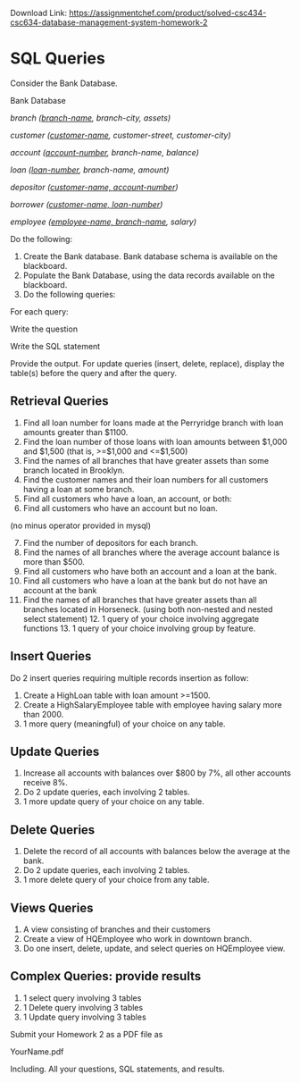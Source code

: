 Download Link: https://assignmentchef.com/product/solved-csc434-csc634-database-management-system-homework-2
<br>
<h1>SQL Queries</h1>

Consider the Bank Database.




Bank Database




<em>branch (<u>branch-name</u>, branch-city, assets)</em>

<em> </em>

<em>customer (<u>customer-name</u>, customer-street, customer-city)</em>

<em> </em>

<em>account (<u>account-number</u>, branch-name, balance)</em>

<em> </em>

<em>loan (<u>loan-number</u>, branch-name, amount)</em>

<em> </em>

<em>depositor (<u>customer-name, account-number</u>)</em>

<em> </em>

<em>borrower (<u>customer-name, loan-number</u>) </em>

<em> </em>

<em>employee (<u>employee-name, branch-name</u>, salary) </em>

Do the following:

<ol>

 <li>Create the Bank database. Bank database schema is available on the blackboard.</li>

 <li>Populate the Bank Database, using the data records available on the blackboard.</li>

 <li>Do the following queries:</li>

</ol>




For each query:

Write the question

Write the SQL statement

Provide the output. For update queries (insert, delete, replace), display the table(s) before the query and after the query.




<h2>Retrieval Queries</h2>




<ol>

 <li>Find all loan number for loans made at the Perryridge branch with loan amounts greater than $1100.</li>

 <li>Find the loan number of those loans with loan amounts between $1,000 and $1,500 (that is, &gt;=$1,000 and &lt;=$1,500)</li>

 <li>Find the names of all branches that have greater assets than some branch located in Brooklyn.</li>

 <li>Find the customer names and their loan numbers for all customers having a loan at some branch.</li>

 <li>Find all customers who have a loan, an account, or both:</li>

 <li>Find all customers who have an account but no loan.</li>

</ol>

(no minus operator provided in mysql)

<ol start="7">

 <li>Find the number of depositors for each branch.</li>

 <li>Find the names of all branches where the average account balance is more than $500.</li>

 <li>Find all customers who have both an account and a loan at the bank.</li>

 <li>Find all customers who have a loan at the bank but do not have an account at the bank</li>

 <li>Find the names of all branches that have greater assets than all branches located in Horseneck. (using both non-nested and nested select statement) 12. 1 query of your choice involving aggregate functions 13. 1 query of your choice involving group by feature.</li>

</ol>

<h2>Insert Queries</h2>

Do 2 insert queries requiring multiple records insertion as follow:

<ol>

 <li>Create a HighLoan table with loan amount &gt;=1500.</li>

 <li>Create a HighSalaryEmployee table with employee having salary more than 2000.</li>

 <li>1 more query (meaningful) of your choice on any table.</li>

</ol>

<h2>Update Queries</h2>

<ol>

 <li>Increase all accounts with balances over $800 by 7%, all other accounts receive 8%.</li>

 <li>Do 2 update queries, each involving 2 tables.</li>

 <li>1 more update query of your choice on any table.</li>

</ol>

<h2>Delete Queries</h2>

<ol>

 <li>Delete the record of all accounts with balances below the average at the bank.</li>

 <li>Do 2 update queries, each involving 2 tables.</li>

 <li>1 more delete query of your choice from any table.</li>

</ol>




<h2>Views Queries</h2>

<ol>

 <li>A view consisting of branches and their customers</li>

 <li>Create a view of HQEmployee who work in downtown branch.</li>

 <li>Do one insert, delete, update, and select queries on HQEmployee view.</li>

</ol>




<h2>Complex Queries: provide results</h2>

<ol>

 <li>1 select query involving 3 tables</li>

 <li>1 Delete query involving 3 tables</li>

 <li>1 Update query involving 3 tables</li>

</ol>




Submit your Homework 2 as a PDF file as

YourName.pdf

Including. All your questions, SQL statements, and results.